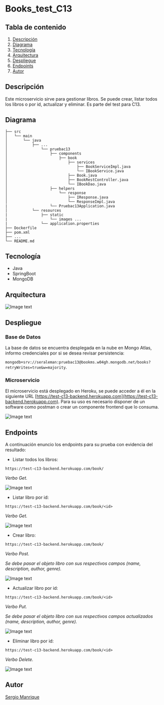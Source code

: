 # Books_test_C13

## Tabla de contenido

1. [Descripción](#descripción)
2. [Diagrama](#diagrama)
3. [Tecnología](#tecnología)
4. [Arquitectura](#arquitectura)
5. [Despliegue](#despliegue)
6. [Endpoints](#endpoints)
7. [Autor](#autor)

## Descripción

Este microservicio sirve para gestionar libros. Se puede crear, listar todos los libros o por id, actualizar y eliminar. Es parte del test para C13.

## Diagrama

```
├── src
│   └── main
│       └── java
│           ├── ...
│               └── pruebac13
│                   ├── components
│                       ├── book
│                           ├── services
│                               ├── BookServiceImpl.java
│                               └── IBookService.java
│                           ├── Book.java
│                           ├── BookRestController.java
│                           └── IBookDao.java
│                   ├── helpers
│                       └── response
│                           ├── IResponse.java
│                           └── ResponseImpl.java
|                   └── Pruebac13Application.java
│           └── resources
|               ├── static
|                   └── images ...
|               └── application.properties
├── Dockerfile
├── pom.xml
├── ...
└── README.md
```

## Tecnología

- Java
- SpringBoot
- MongoDB

## Arquitectura

![Image text](/src/main/resources/static/arquitectura.png)

## Despliegue

### Base de Datos

La base de datos se encuentra desplegada en la nube en Mongo Atlas, informo credenciales por si se desea revisar persistencia:

`mongodb+srv://seraleman:pruebac13@bookms.w04gh.mongodb.net/books?retryWrites=true&w=majority`.

### Microservicio

El microservicio está desplegado en Heroku, se puede acceder a él en la siguiente URL [https://test-c13-backend.herokuapp.com](https://test-c13-backend.herokuapp.com). Para su uso es necesario disponer de un software como postman o crear un componente frontend que lo consuma.

![Image text](/src/main/resources/static/despliegue.png)

## Endpoints

A continuación enuncio los endpoints para su prueba con evidencia del resultado:

- Listar todos los libros:

`https://test-c13-backend.herokuapp.com/book/`

_Verbo Get._

![Image text](/src/main/resources/static/listarTodos.png)

- Listar libro por id:

`https://test-c13-backend.herokuapp.com/book/<id>`

_Verbo Get._

![Image text](/src/main/resources/static/listarPorId.png)

- Crear libro:

`https://test-c13-backend.herokuapp.com/book/`

_Verbo Post._

_Se debe pasar el objeto libro con sus respectivos campos (name, description, author, genre)._

![Image text](/src/main/resources/static/crear.png)

- Actualizar libro por id:

`https://test-c13-backend.herokuapp.com/book/<id>`

_Verbo Put._

_Se debe pasar el objeto libro con sus respectivos campos actualizados (name, description, author, genre)._

![Image text](/src/main/resources/static/actualizar.png)

- Eliminar libro por id:

`https://test-c13-backend.herokuapp.com/book/<id>`

_Verbo Delete._

![Image text](/src/main/resources/static/eliminarPorId.png)

## Autor

[Sergio Manrique](https://www.linkedin.com/in/sergiomanrique-adsi/)

